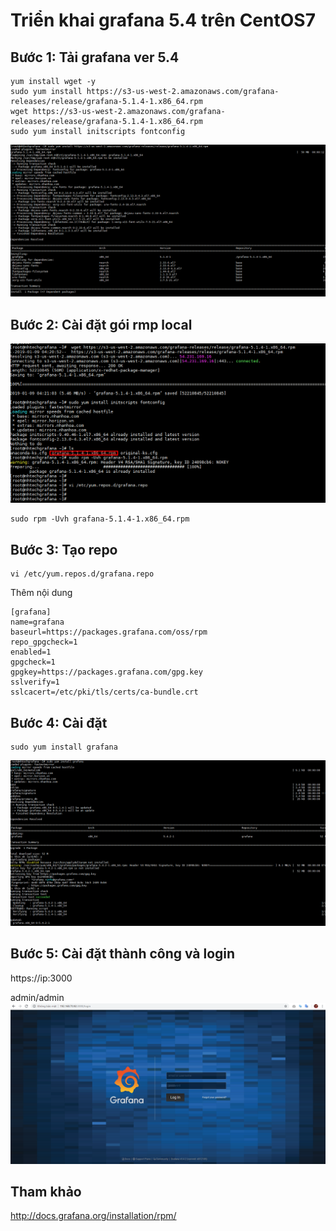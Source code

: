 # Triển khai grafana 5.4 trên CentOS7
## Bước 1: Tải grafana ver 5.4
```
yum install wget -y
sudo yum install https://s3-us-west-2.amazonaws.com/grafana-releases/release/grafana-5.1.4-1.x86_64.rpm
wget https://s3-us-west-2.amazonaws.com/grafana-releases/release/grafana-5.1.4-1.x86_64.rpm
sudo yum install initscripts fontconfig
```
![](../images/img-grafana5.4-centos7/Screenshot_666.png)
## Bước 2: Cài đặt gói rmp local
![](../images/img-grafana5.4-centos7/Screenshot_667.png)
```
sudo rpm -Uvh grafana-5.1.4-1.x86_64.rpm
```
## Bước 3: Tạo repo
```
vi /etc/yum.repos.d/grafana.repo
```
Thêm nội dung
```
[grafana]
name=grafana
baseurl=https://packages.grafana.com/oss/rpm
repo_gpgcheck=1
enabled=1
gpgcheck=1
gpgkey=https://packages.grafana.com/gpg.key
sslverify=1
sslcacert=/etc/pki/tls/certs/ca-bundle.crt
```
## Bước 4: Cài đặt
```
sudo yum install grafana

```
![](../images/img-grafana5.4-centos7/Screenshot_668.png)
## Bước 5: Cài đặt thành công và login
https://ip:3000

admin/admin
![](../images/img-grafana5.4-centos7/Screenshot_670.png)
## Tham khảo
http://docs.grafana.org/installation/rpm/
